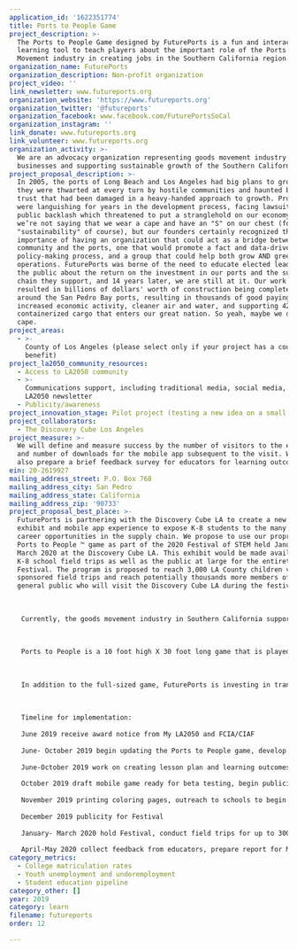 ```yaml
---
application_id: '1622351774'
title: Ports to People Game
project_description: >-
  The Ports to People Game designed by FuturePorts is a fun and interactive
  learning tool to teach players about the important role of the Ports and Goods
  Movement industry in creating jobs in the Southern California region.
organization_name: FuturePorts
organization_description: Non-profit organization
project_video: ''
link_newsletter: www.futureports.org
organization_website: 'https://www.futureports.org'
organization_twitter: '@futureports'
organization_facebook: www.facebook.com/FuturePortsSoCal
organization_instagram: ''
link_donate: www.futureports.org
link_volunteer: www.futureports.org
organization_activity: >-
  We are an advocacy organization representing goods movement industry
  businesses and supporting sustainable growth of the Southern California Ports.
project_proposal_description: >-
  In 2005, the ports of Long Beach and Los Angeles had big plans to grow. But
  they were thwarted at every turn by hostile communities and haunted by public
  trust that had been damaged in a heavy-handed approach to growth. Projects
  were languishing for years in the development process, facing lawsuits and
  public backlash which threatened to put a stranglehold on our economy. Now,
  we’re not saying that we wear a cape and have an "S" on our chest (for
  "sustainability" of course), but our founders certainly recognized the
  importance of having an organization that could act as a bridge between the
  community and the ports, one that would promote a fact and data-driven
  policy-making process, and a group that could help both grow AND green port
  operations. FuturePorts was borne of the need to educate elected leaders and
  the public about the return on the investment in our ports and the supply
  chain they support, and 14 years later, we are still at it. Our work has
  resulted in billions of dollars' worth of construction being completed in and
  around the San Pedro Bay ports, resulting in thousands of good paying jobs,
  increased economic activity, cleaner air and water, and supporting 42% of the
  containerized cargo that enters our great nation. So yeah, maybe we do wear a
  cape.
project_areas:
  - >-
    County of Los Angeles (please select only if your project has a countywide
    benefit)
project_la2050_community_resources:
  - Access to LA2050 community
  - >-
    Communications support, including traditional media, social media, and
    LA2050 newsletter
  - Publicity/awareness
project_innovation_stage: Pilot project (testing a new idea on a small scale to prove feasibility)
project_collaborators:
  - The Discovery Cube Los Angeles
project_measure: >-
  We will define and measure success by the number of visitors to the exhibit,
  and number of downloads for the mobile app subsequent to the visit. We will
  also prepare a brief feedback survey for educators for learning outcomes.
ein: 20-2619927
mailing_address_street: P.O. Box 768
mailing_address_city: San Pedro
mailing_address_state: California
mailing_address_zip: '90733'
project_proposal_best_place: >-
  FuturePorts is partnering with the Discovery Cube LA to create a new hands-on
  exhibit and mobile app experience to expose K-8 students to the many different
  career opportunities in the supply chain. We propose to use our proprietary
  Ports to People ™ game as part of the 2020 Festival of STEM held January —
  March 2020 at the Discovery Cube LA. This exhibit would be made available to
  K-8 school field trips as well as the public at large for the entirety of the
  Festival. The program is proposed to reach 3,000 LA County children via
  sponsored field trips and reach potentially thousands more members of the
  general public who will visit the Discovery Cube LA during the festival.
   
   
   
   Currently, the goods movement industry in Southern California supports more than 1.3 million jobs in a wide array of fields. Cargo that comes through the ports of Los Angeles and Long Beach reaches every corner of our nation. The Ports to People game is designed to showcase the different types of jobs that are created through goods movement from the ship to the shelf. The backbone of our supply chain are the men and women who work in the many different jobs that are needed to keep our cargo moving. From longshoremen to warehousing specialists, from engineers to truck drivers, from construction crews to project managers there are literally thousands of different choices students can make to become part of this growing industry. As technology becomes increasingly important to our supply chain, the jobs of the future will require students with strong STEM backgrounds, and our hands-on Ports to People ™ experience is intended to help them see the real-world applications of the science and math skills they are learning in their classrooms daily. 
   
   
   
   Ports to People is a 10 foot high X 30 foot long game that is played by participants who move their cargo through the supply chain, taking it from the ship to the shelf. 
   
   
   
   In addition to the full-sized game, FuturePorts is investing in translating the game to create a mobile app that can be played on a smartphone, continuing the learning for well after the visit to the Cube ends.
   
   
   
   Timeline for implementation:
   
   June 2019 receive award notice from My LA2050 and FCIA/CIAF 
   
   June- October 2019 begin updating the Ports to People game, develop concept for coloring page, and work with a game developer to create the mobile app. 
   
   June-October 2019 work on creating lesson plan and learning outcomes for coloring page and mobile app
   
   October 2019 draft mobile game ready for beta testing, begin publicizing the Ports to People exhibit at the Discovery Cube LA 2020 Festival of STEM
   
   November 2019 printing coloring pages, outreach to schools to begin booking field trips during the festival
   
   December 2019 publicity for Festival 
   
   January- March 2020 hold Festival, conduct field trips for up to 3000 students
   
   April-May 2020 collect feedback from educators, prepare report for My LA2050
category_metrics:
  - College matriculation rates
  - Youth unemployment and underemployment
  - Student education pipeline
category_other: []
year: 2019
category: learn
filename: futureports
order: 12

---
```

